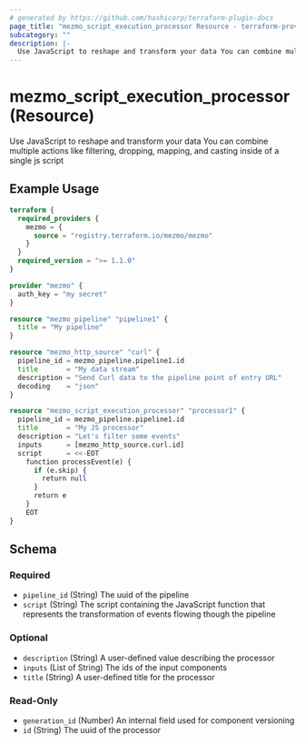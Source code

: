 ```yaml
---
# generated by https://github.com/hashicorp/terraform-plugin-docs
page_title: "mezmo_script_execution_processor Resource - terraform-provider-mezmo"
subcategory: ""
description: |-
  Use JavaScript to reshape and transform your data You can combine multiple actions like filtering, dropping, mapping, and casting inside of a single js script
---
```


# mezmo_script_execution_processor (Resource)

Use JavaScript to reshape and transform your data You can combine multiple actions like filtering, dropping, mapping, and casting inside of a single js script

## Example Usage

```terraform
terraform {
  required_providers {
    mezmo = {
      source = "registry.terraform.io/mezmo/mezmo"
    }
  }
  required_version = ">= 1.1.0"
}

provider "mezmo" {
  auth_key = "my secret"
}

resource "mezmo_pipeline" "pipeline1" {
  title = "My pipeline"
}

resource "mezmo_http_source" "curl" {
  pipeline_id = mezmo_pipeline.pipeline1.id
  title       = "My data stream"
  description = "Send Curl data to the pipeline point of entry URL"
  decoding    = "json"
}

resource "mezmo_script_execution_processor" "processor1" {
  pipeline_id = mezmo_pipeline.pipeline1.id
  title       = "My JS processor"
  description = "Let's filter some events"
  inputs      = [mezmo_http_source.curl.id]
  script      = <<-EOT
    function processEvent(e) {
      if (e.skip) {
        return null
      }
      return e
    }
    EOT
}
```

<!-- schema generated by tfplugindocs -->
## Schema

### Required

- `pipeline_id` (String) The uuid of the pipeline
- `script` (String) The script containing the JavaScript function that represents the transformation of events flowing though the pipeline

### Optional

- `description` (String) A user-defined value describing the processor
- `inputs` (List of String) The ids of the input components
- `title` (String) A user-defined title for the processor

### Read-Only

- `generation_id` (Number) An internal field used for component versioning
- `id` (String) The uuid of the processor
